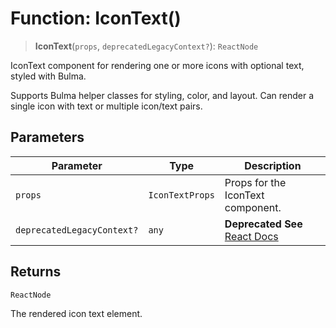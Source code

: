 # Function: IconText()

> **IconText**(`props`, `deprecatedLegacyContext?`): `ReactNode`

IconText component for rendering one or more icons with optional text, styled with Bulma.

Supports Bulma helper classes for styling, color, and layout. Can render a single icon with text or multiple icon/text pairs.

## Parameters

| Parameter | Type | Description |
| ------ | ------ | ------ |
| `props` | `IconTextProps` | Props for the IconText component. |
| `deprecatedLegacyContext?` | `any` | **Deprecated** **See** [React Docs](https://legacy.reactjs.org/docs/legacy-context.html#referencing-context-in-lifecycle-methods) |

## Returns

`ReactNode`

The rendered icon text element.
